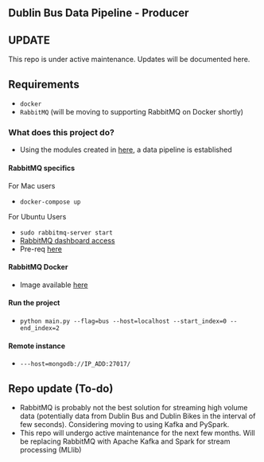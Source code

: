 ## Dublin Bus Data Pipeline - Producer

## UPDATE
This repo is under active maintenance. Updates will be documented here.

## Requirements
- `docker`
- `RabbitMQ` (will be moving to supporting RabbitMQ on Docker shortly)

### What does this project do?
 * Using the modules created in [here]('https://gitlab.scss.tcd.ie/panthb/Dublin-Transport_RPP'), a data pipeline is established

#### RabbitMQ specifics

For Mac users
- `docker-compose up`

For Ubuntu Users
 * ```sudo rabbitmq-server start```
 * [RabbitMQ dashboard access]('https://developers.coveo.com/display/public/SitecoreV3/Accessing+the+RabbitMQ+Management+Console;jsessionid=548855A4C0EC0A72DA10CA8E400B124F')
 * Pre-req [here]('https://www.rabbitmq.com/management.html')

#### RabbitMQ Docker
 * Image available [here]('https://docs.docker.com/samples/library/rabbitmq/')

#### Run the project
 * ```python main.py --flag=bus --host=localhost --start_index=0 --end_index=2```

#### Remote instance
 * ```---host=mongodb://IP_ADD:27017/```

## Repo update (To-do)
- RabbitMQ is probably not the best solution for streaming high volume data (potentially data from Dublin Bus and Dublin Bikes in the interval of few seconds). Considering moving to using Kafka and PySpark.
- This repo will undergo active maintenance for the next few months. Will be replacing RabbitMQ with Apache Kafka and Spark for stream processing (MLlib)
